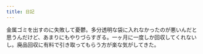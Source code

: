 ```yaml
---
title: 日記
---
```


金属ゴミを出すのに失敗して憂鬱。多分透明な袋に入れなかったのが悪いんだと思うんだけど、あまりにもやりづらすぎる。一ヶ月に一度しか回収してくれないし。廃品回収に有料で引き取ってもらう方が楽な気がしてきた。